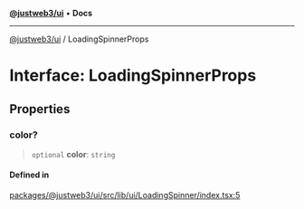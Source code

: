 [**@justweb3/ui**](../README.md) • **Docs**

***

[@justweb3/ui](../globals.md) / LoadingSpinnerProps

# Interface: LoadingSpinnerProps

## Properties

### color?

> `optional` **color**: `string`

#### Defined in

[packages/@justweb3/ui/src/lib/ui/LoadingSpinner/index.tsx:5](https://github.com/JustaName-id/JustaName-sdk/blob/dc845c10af242e3ca87d95ef392516ac0bfa8b95/packages/@justweb3/ui/src/lib/ui/LoadingSpinner/index.tsx#L5)
